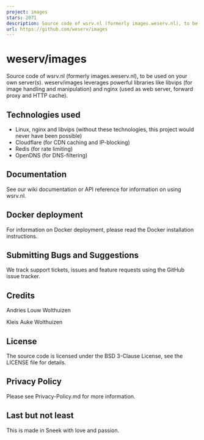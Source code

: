 ```yaml
---
project: images
stars: 2071
description: Source code of wsrv.nl (formerly images.weserv.nl), to be used on your own server(s).
url: https://github.com/weserv/images
---
```


weserv/images
=============

Source code of wsrv.nl (formerly images.weserv.nl), to be used on your own server(s). weserv/images leverages powerful libraries like libvips (for image handling and manipulation) and nginx (used as web server, forward proxy and HTTP cache).

Technologies used
-----------------

-   Linux, nginx and libvips (without these technologies, this project would never have been possible)
-   Cloudflare (for CDN caching and IP-blocking)
-   Redis (for rate limiting)
-   OpenDNS (for DNS-filtering)

Documentation
-------------

See our wiki documentation or API reference for information on using wsrv.nl.

Docker deployment
-----------------

For information on Docker deployment, please read the Docker installation instructions.

Submitting Bugs and Suggestions
-------------------------------

We track support tickets, issues and feature requests using the GitHub issue tracker.

Credits
-------

Andries Louw Wolthuizen

Kleis Auke Wolthuizen

License
-------

The source code is licensed under the BSD 3-Clause License, see the LICENSE file for details.

Privacy Policy
--------------

Please see Privacy-Policy.md for more information.

Last but not least
------------------

This is made in Sneek with love and passion.
